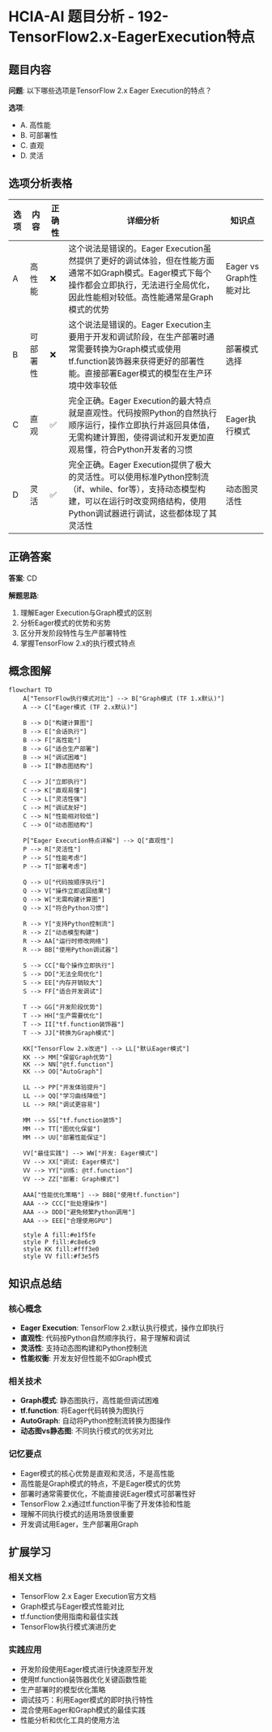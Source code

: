 # HCIA-AI 题目分析 - 192-TensorFlow2.x-EagerExecution特点

## 题目内容

**问题**: 以下哪些选项是TensorFlow 2.x Eager Execution的特点？

**选项**:
- A. 高性能
- B. 可部署性
- C. 直观
- D. 灵活

## 选项分析表格

| 选项 | 内容 | 正确性 | 详细分析 | 知识点 |
|------|------|--------|----------|--------|
| A | 高性能 | ❌ | 这个说法是错误的。Eager Execution虽然提供了更好的调试体验，但在性能方面通常不如Graph模式。Eager模式下每个操作都会立即执行，无法进行全局优化，因此性能相对较低。高性能通常是Graph模式的优势 | Eager vs Graph性能对比 |
| B | 可部署性 | ❌ | 这个说法是错误的。Eager Execution主要用于开发和调试阶段，在生产部署时通常需要转换为Graph模式或使用tf.function装饰器来获得更好的部署性能。直接部署Eager模式的模型在生产环境中效率较低 | 部署模式选择 |
| C | 直观 | ✅ | 完全正确。Eager Execution的最大特点就是直观性。代码按照Python的自然执行顺序运行，操作立即执行并返回具体值，无需构建计算图，使得调试和开发更加直观易懂，符合Python开发者的习惯 | Eager执行模式 |
| D | 灵活 | ✅ | 完全正确。Eager Execution提供了极大的灵活性。可以使用标准Python控制流（if、while、for等），支持动态模型构建，可以在运行时改变网络结构，使用Python调试器进行调试，这些都体现了其灵活性 | 动态图灵活性 |

## 正确答案
**答案**: CD

**解题思路**: 
1. 理解Eager Execution与Graph模式的区别
2. 分析Eager模式的优势和劣势
3. 区分开发阶段特性与生产部署特性
4. 掌握TensorFlow 2.x的执行模式特点

## 概念图解

```mermaid
flowchart TD
    A["TensorFlow执行模式对比"] --> B["Graph模式 (TF 1.x默认)"]
    A --> C["Eager模式 (TF 2.x默认)"]
    
    B --> D["构建计算图"]
    B --> E["会话执行"]
    B --> F["高性能"]
    B --> G["适合生产部署"]
    B --> H["调试困难"]
    B --> I["静态图结构"]
    
    C --> J["立即执行"]
    C --> K["直观易懂"]
    C --> L["灵活性强"]
    C --> M["调试友好"]
    C --> N["性能相对较低"]
    C --> O["动态图结构"]
    
    P["Eager Execution特点详解"] --> Q["直观性"]
    P --> R["灵活性"]
    P --> S["性能考虑"]
    P --> T["部署考虑"]
    
    Q --> U["代码按顺序执行"]
    Q --> V["操作立即返回结果"]
    Q --> W["无需构建计算图"]
    Q --> X["符合Python习惯"]
    
    R --> Y["支持Python控制流"]
    R --> Z["动态模型构建"]
    R --> AA["运行时修改网络"]
    R --> BB["使用Python调试器"]
    
    S --> CC["每个操作立即执行"]
    S --> DD["无法全局优化"]
    S --> EE["内存开销较大"]
    S --> FF["适合开发调试"]
    
    T --> GG["开发阶段优势"]
    T --> HH["生产需要优化"]
    T --> II["tf.function装饰器"]
    T --> JJ["转换为Graph模式"]
    
    KK["TensorFlow 2.x改进"] --> LL["默认Eager模式"]
    KK --> MM["保留Graph优势"]
    KK --> NN["@tf.function"]
    KK --> OO["AutoGraph"]
    
    LL --> PP["开发体验提升"]
    LL --> QQ["学习曲线降低"]
    LL --> RR["调试更容易"]
    
    MM --> SS["tf.function装饰"]
    MM --> TT["图优化保留"]
    MM --> UU["部署性能保证"]
    
    VV["最佳实践"] --> WW["开发: Eager模式"]
    VV --> XX["调试: Eager模式"]
    VV --> YY["训练: @tf.function"]
    VV --> ZZ["部署: Graph模式"]
    
    AAA["性能优化策略"] --> BBB["使用tf.function"]
    AAA --> CCC["批处理操作"]
    AAA --> DDD["避免频繁Python调用"]
    AAA --> EEE["合理使用GPU"]
    
    style A fill:#e1f5fe
    style P fill:#c8e6c9
    style KK fill:#fff3e0
    style VV fill:#f3e5f5
```

## 知识点总结

### 核心概念
- **Eager Execution**: TensorFlow 2.x默认执行模式，操作立即执行
- **直观性**: 代码按Python自然顺序执行，易于理解和调试
- **灵活性**: 支持动态图构建和Python控制流
- **性能权衡**: 开发友好但性能不如Graph模式

### 相关技术
- **Graph模式**: 静态图执行，高性能但调试困难
- **tf.function**: 将Eager代码转换为图执行
- **AutoGraph**: 自动将Python控制流转换为图操作
- **动态图vs静态图**: 不同执行模式的优劣对比

### 记忆要点
- Eager模式的核心优势是直观和灵活，不是高性能
- 高性能是Graph模式的特点，不是Eager模式的优势
- 部署时通常需要优化，不能直接说Eager模式可部署性好
- TensorFlow 2.x通过tf.function平衡了开发体验和性能
- 理解不同执行模式的适用场景很重要
- 开发调试用Eager，生产部署用Graph

## 扩展学习

### 相关文档
- TensorFlow 2.x Eager Execution官方文档
- Graph模式与Eager模式性能对比
- tf.function使用指南和最佳实践
- TensorFlow执行模式演进历史

### 实践应用
- 开发阶段使用Eager模式进行快速原型开发
- 使用tf.function装饰器优化关键函数性能
- 生产部署时的模型优化策略
- 调试技巧：利用Eager模式的即时执行特性
- 混合使用Eager和Graph模式的最佳实践
- 性能分析和优化工具的使用方法